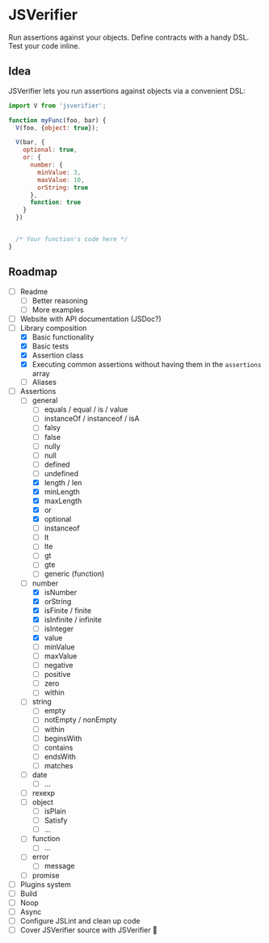 # JSVerifier

Run assertions against your objects. Define contracts with a handy DSL. Test your code inline.


## Idea

JSVerifier lets you run assertions against objects via a convenient DSL:

```js
import V from 'jsverifier';

function myFunc(foo, bar) {
  V(foo, {object: true});

  V(bar, {
    optional: true,
    or: {
      number: {
        minValue: 3,
        maxValue: 10,
        orString: true
      },
      function: true
    }
  })


  /* Your function's code here */
}
```

## Roadmap

* [ ] Readme
  * [ ] Better reasoning
  * [ ] More examples
* [ ] Website with API documentation (JSDoc?)
* [ ] Library composition
  * [x] Basic functionality
  * [x] Basic tests
  * [x] Assertion class
  * [x] Executing common assertions without having them in the `assertions` array
  * [ ] Aliases
* [ ] Assertions
  * [ ] general
    * [ ] equals / equal / is / value
    * [ ] instanceOf / instanceof / isA
    * [ ] falsy
    * [ ] false
    * [ ] nully
    * [ ] null
    * [ ] defined
    * [ ] undefined
    * [x] length / len
    * [x] minLength
    * [x] maxLength
    * [x] or
    * [x] optional
    * [ ] instanceof
    * [ ] lt
    * [ ] lte
    * [ ] gt
    * [ ] gte
    * [ ] generic (function)
  * [ ] number
    * [x] isNumber
    * [x] orString
    * [x] isFinite / finite
    * [x] isInfinite / infinite
    * [ ] isInteger
    * [x] value
    * [ ] minValue
    * [ ] maxValue
    * [ ] negative
    * [ ] positive
    * [ ] zero
    * [ ] within
  * [ ] string
    * [ ] empty
    * [ ] notEmpty / nonEmpty
    * [ ] within
    * [ ] beginsWith
    * [ ] contains
    * [ ] endsWith
    * [ ] matches
  * [ ] date
    * [ ] ...
  * [ ] rexexp
  * [ ] object
    * [ ] isPlain
    * [ ] Satisfy
    * [ ] ...
  * [ ] function
    * [ ] ...
  * [ ] error
    * [ ] message
  * [ ] promise
* [ ] Plugins system
* [ ] Build
* [ ] Noop
* [ ] Async
* [ ] Configure JSLint and clean up code
* [ ] Cover JSVerifier source with JSVerifier :metal:
